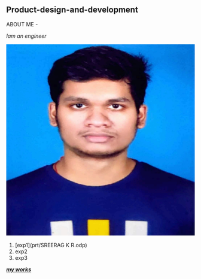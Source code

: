 ## Product-design-and-development
ABOUT ME - 

*Iam an engineer*

![SREERAG K R](img/1656739175540.jpg)

1. [exp1](prt/SREERAG K R.odp)
2. exp2
3. exp3

[***my works***](https://docs.google.com/presentation/d/1Kz_6uP92gOz2dWUfsiBHR37XtzbvrfjhkwEnXRrWEso/edit?usp=sharing)


